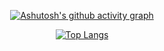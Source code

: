 <div align="center">

[![Ashutosh's github activity graph](https://activity-graph.herokuapp.com/graph?username=zeunxx&bg_color=f6e6d1&color=ffffff&line=ffefef&point=ffefef&area=true&hide_border=true)](https://github.com/ashutosh00710/github-readme-activity-graph)

  [![Top Langs](https://github-readme-stats.vercel.app/api/top-langs/?username=anuraghazra&layout=compact)](https://github.com/anuraghazra/github-readme-stats)

</div>
